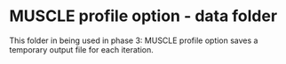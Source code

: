 # MUSCLE profile option - data folder

This folder in being used in phase 3: MUSCLE profile option saves a temporary output file for each iteration.